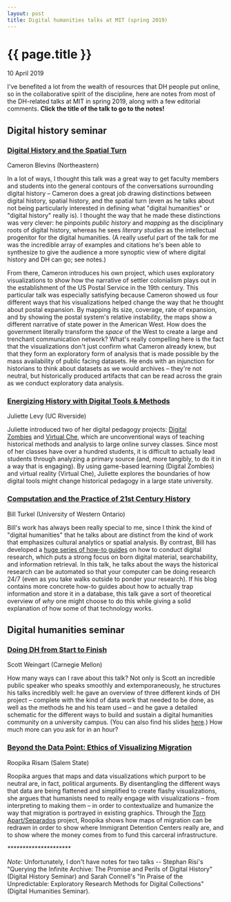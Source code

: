 ```yaml
---
layout: post
title: Digital humanities talks at MIT (spring 2019)
---
```


{{ page.title }}
================
<p class="meta">10 April 2019</p>

I've benefited a lot from the wealth of resources that DH people put online, so in the collaborative spirit of the discipline, here are notes from most of the DH-related talks at MIT in spring 2019, along with a few editorial comments. **Click the title of the talk to go to the notes!**   
  

## **Digital history seminar** 

### [Digital History and the Spatial Turn](https://docs.google.com/document/d/1uPV48YwpUtV2ZNpVlbEw-NoRO3HFUAHCvnjYjRFEpnc/edit?usp=sharing) 
Cameron Blevins (Northeastern)  
  
In a lot of ways, I thought this talk was a great way to get faculty members and students into the general contours of the conversations surrounding digital history – Cameron does a great job drawing distinctions between digital history, spatial history, and the spatial turn (even as he talks about not being particularly interested in defining what "digital humanities" or "digital history" really is). I thought the way that he made these distinctions was very clever: he pinpoints _public history_ and _mapping_ as the disciplinary roots of digital history, whereas he sees _literary studies_ as the intellectual progenitor for the digital humanities. (A really useful part of the talk for me was the incredible array of examples and citations he's been able to synthesize to give the audience a more synoptic view of where digital history and DH can go; see notes.)  
  
From there, Cameron introduces his own project, which uses exploratory visualizations to show how the narrative of settler colonialism plays out in the establishment of the US Postal Service in the 19th century. This particular talk was especially satisfying because Cameron showed us four different ways that his visualizations helped change the way that he thought about postal expansion. By mapping its size, coverage, rate of expansion, and by showing the postal system's relative instability, the maps show a different narrative of state power in the American West. How does the government literally transform the _space_ of the West to create a large and trenchant communication network? What's really compelling here is the fact that the visualizations don't just confirm what Cameron already knew, but that they form an exploratory form of analysis that is made possible by the mass availability of public facing datasets. He ends with an injunction for historians to think about datasets as we would archives – they're not neutral, but historically produced artifacts that can be read across the grain as we conduct exploratory data analysis.  
  

### [Energizing History with Digital Tools & Methods](https://docs.google.com/document/d/1m-rnKyj9C-x5cm28if3s4gnFrc84JxcCBYJNZQEh5YE/edit?usp=sharing) 
Juliette Levy (UC Riverside)

Juliette introduced two of her digital pedagogy projects: [Digital Zombies](https://digitalzombies.ucr.edu/) and [Virtual Che](https://history.ucr.edu/news/2018/11/07/ches-village-virtual-reality-stimulate-critical-thinking), which are unconventional ways of teaching historical methods and analysis to large online survey classes. Since most of her classes have over a hundred students, it is difficult to actually lead students through analyzing a primary source (and, more tangibly, to do it in a way that is engaging). By using game-based learning (Digital Zombies) and virtual reality (Virtual Che), Juliette explores the boundaries of how digital tools might change historical pedagogy in a large state university.  
  

### [Computation and the Practice of 21st Century History](https://docs.google.com/document/d/1dMEX2f_n6YdLQN-loTmhR0NDrgDuf8ddkOyPCD24J-Y/edit?usp=sharing)
Bill Turkel (University of Western Ontario)

Bill's work has always been really special to me, since I think the kind of "digital humanities" that he talks about are distinct from the kind of work that emphasizes cultural analytics or spatial analysis. By contrast, Bill has developed a [huge series of how-to guides](https://williamjturkel.net/how-to/) on how to conduct digital research, which puts a strong focus on born digital material, searchability, and information retrieval. In this talk, he talks about the ways the historical research can be automated so that your computer can be doing research 24/7 (even as you take walks outside to ponder your research). If his blog contains more concrete how-to guides about how to actually trap information and store it in a database, this talk gave a sort of theoretical overview of _why_ one might choose to do this while giving a solid explanation of how some of that technology works.  
 
## **Digital humanities seminar**

### [Doing DH from Start to Finish](https://docs.google.com/document/d/1Jo6IZu67Kpuer1-uT8nH0DtACFperhmQqD9jALvBfSU/edit?usp=sharing)
Scott Weingart (Carnegie Mellon)  
  
How many ways can I rave about this talk? Not only is Scott an incredible public speaker who speaks smoothly and extemporaneously, he structures his talks incredibly well: he gave an overview of three different kinds of DH project – complete with the kind of data work that needed to be done, as well as the methods he and his team used – and he gave a detailed schematic for the different ways to build and sustain a digital humanities community on a university campus. (You can also find his slides [here](https://docs.google.com/presentation/d/e/2PACX-1vR0FcOEi0fftU9fCLKiUX9ECf9nhtmDxnm2N6Ztlqb265wbOvLAPS_zzX1ymEwJ5v_doi4O5cu-PcT3/pub?start=false&loop=false&delayms=3000&slide=id.p).) How much more can you ask for in an hour?  

### [Beyond the Data Point: Ethics of Visualizing Migration](https://docs.google.com/document/d/1JknWoJ7VLUrYLy7ybB0pVnj_5nCH0T-HtLnvf2JMouM/edit?usp=sharing)
Roopika Risam (Salem State)  
  
Roopika argues that maps and data visualizations which purport to be neutral are, in fact, political arguments. By disentangling the different ways that data are being flattened and simplified to create flashy visualizations, she argues that humanists need to really engage with visualizations – from interpreting to making them – in order to contextualize and humanize the way that migration is portrayed in existing graphics. Through the [Torn Apart/Separados](http://xpmethod.plaintext.in/torn-apart/volume/2/index) project, Roopika shows how maps of migration can be redrawn in order to show where Immigrant Detention Centers really are, and to show where the money comes from to fund this carceral infrastructure. 

_\*\*\*\*\*\*\*\*\*\*\*\*\*\*\*\*\*\*\*\*\*_

_Note:_ Unfortunately, I don't have notes for two talks -- Stephan Risi's "Querying the Infinite Archive: The Promise and Perils of Digital History" (Digital History Seminar) and Sarah Connell's "In Praise of the Unpredictable: Exploratory Research Methods for Digital Collections" (Digital Humanities Seminar).